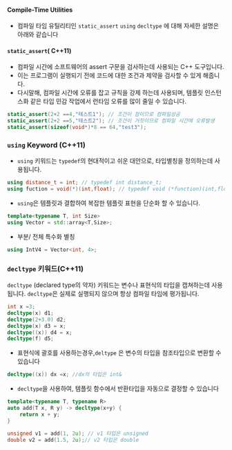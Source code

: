 
#### Compile-Time Utilities
- 컴파일 타임 유틸리티인 `static_assert` `using` `decltype` 에 대해 자세한 설명은 아래와 같습니다
#### `static_assert`( C++11)
- 컴파일 시간에 소프트웨어의 assert 구문을 검사하는데 사용되는 C++ 도구입니다.
- 이는 프로그램이 실행되기 전에 코드에 대한 조건과 제약을 검사할 수 있게 해줍니다. 
- 다시말해, 컴파일 시간에 오류를 잡고 규칙을 강제 하는데 사용되며, 템플릿 인스턴스화 같은 타입 민감 작업에서 런타임 오류를 많이 줄일 수 있습니다.

```C++
static_assert(2+2 ==4,"테스트1"); // 조건이 참이므로 컴파일성공
static_assert(2+2 ==5,"테스트2"); // 조건이 거짓이므로 컴파일 시간에 오류발생 
static_assert(sizeof(void*)*8 == 64,"test3");
```
### `using` Keyword (C++11)
- `using` 키워드는 `typedef`의 현대적이고 쉬운 대안으로, 타입별칭을 정의하는데 사용됩니다.
```C++
using distance_t = int; // typedef int distance_t;
using fuction = void(*)(int,float); // typedef void (*function)(int,float)
```
- `using`은 템플릿과 결합하여 복잡한 템플릿 표현을 단순화 할 수 있습니다.
```C++
template<typename T, int Size>
using Vector = std::array<T,Size>; 
```
- 부분/ 전체 특수화 별칭
```C++
using IntV4 = Vector<int, 4>;
```

### `decltype` 키워드(C++11)
`decltype` (declared type의 약자) 키워드는 변수나 표현식의 타입을 캡쳐하는데 사용됩니다. `decltype`은 실제로 실행되지 않으며 항상 컴파일 타임에 평가됩니다. 
```C++
int x =3;
decltype(x) d1;
decltype(2+3.0) d2;
decltype(x) d3 = x;
decltype((x)) d4 = x;
decltype(f) d5;
```
- 표현식에 괄호를 사용하는경우,`deltype` 은 변수의 타입을 참조타입으로 변환할 수 있습니다
```C++
decltype((x)) dx =x; //dx의 타입은 int&
```
- `decltype`을 사용하여, 템플릿 함수에서 반환타입을 자동으로 결정할 수  있습니다
```C++
template<typename T, typename R>
auto add(T x, R y) -> decltype(x+y) {
	return x + y;
}

unsigned v1 = add(1, 2u); // v1 타입은 unsigned
double v2 = add(1.5, 2u);// v2 타입은 double
```